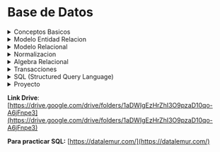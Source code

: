 # Base de Datos

<details>
<summary>Conceptos Basicos</summary>

- **Conceptos Basicos**

  [Conceptos básicos.pdf](assets/Conceptos_bsicos.pdf)

  - **Datos:** Son la **mínima unidad semántica**, por sí solos son irrelevantes como apoyo a la toma de decisiones.
  - **Informacion:** **Conjunto de datos procesados y que tienen un significado** (relevancia, propósito y contexto), y que por lo tanto son de utilidad para quién debe tomar decisiones, al disminuir su incertidumbre.

  <details>
  <summary>Base de datos (BD)</summary>
  Una base de datos es una coleccion de datos relacionados.
  > **Definicion completa**: Una base de datos es una colección o conjunto de datos interrelacionados con un propósito específico vinculado a la resolución de un problema del mundo real
  **Definir** una B. D. **implica** especificar los **tipos de datos, estructuras y restricciones** de los datos que se almacenarán en la B. D.
  La **construcción** de la B. D. es el proceso consistente en **almacenar los datos en algún medio de almacenamiento controlado por el DBMS.**
  La **manipulación** de una B. D. incluye funciones como la **consulta** de la B. D. para **recuperar datos específicos**, **actualizar** la B. D. para reflejar los cambios introducidos en el minimundo y **generar informes** a partir de los datos.
  **Compartir** una B. D. **permite** que varios usuarios y programas **accedan** a la B. D. en forma **simultánea**.
  </details>
  <details>
  <summary>Caracteristicas implicitas de las bases de datos</summary>
  - Una B. D. representa algún aspecto del mundo real, lo que en ocasiones se denomina minimundo o universo de discurso. Los cambios introducidos en el minimundo se reflejan en ella.
  - Una B. D. es una colección de datos lógicamente coherente con algún tipo de significado inherente. No es correcto denominar B. D. a un surtido aleatorio de datos.
  - Una B. D. se diseña, construye y rellena con datos para un propósito específico. Dispone de un grupo pretendido de usuarios y algunas aplicaciones preconcebidas en las que esos usuarios están interesados.
  </details>
  <details>
  <summary>Database management system (DBMS)</summary>
  **Objetivos**
  - Evitar redundancia e inconsistencia de datos
  - Permitir acceso a los datos en todo momento
  - Evitar anomalias en el acceso concurrente
  - Restriccion a accesos no autorizados→seguridad
  - Suministro de almacenamiento persitente de datos ante fallos
  - Integridad de los datos
  - Backups
  </details>

  **Normalizar** los datos significa que los vamos a llevar a un esquema que **garantiza** la calidad de los datos

  Una dependencia funcional es una restriccion que se establece entre dos relaciones de base de datos

  ---
  <details>
  <summary>Trabajo Practico: Conceptos Basicos</summary>
  [Bases de Datos 2025 - Trabajo Práctico_ Conceptos básicos.pdf](assets/Bases_de_Datos_2025_-_Trabajo_Prctico__Conceptos_bsicos.pdf)
  1. Las principales caracteristicas que presenta la metodologia de bases de datos frente a la metodologia de procesamiento de archivos son:
      - **Naturaleza autodescriptiva de un sistema de base de datos**: Un sistema de bases de datos no solo contiene la propia base de datos, sino tambien una completa definicion de la estructura de la bases de datos y sus restricciones.
      - **Aislamiento entre programas y datos, y abstraccion de datos**: Los DBMS permiten la independencia entre programas y datos, evitando que cambios en la estructura de datos afecten a los programas. Además, las bases de datos orientadas a objetos incluyen operaciones sobre datos, facilitando la abstracción y simplificando el acceso sin conocer los detalles internos.
      - **Soporte de varias vistas de los datos**: Un DBMS multiusuario cuyos usuarios tienen variedad de diferentes aplicaciones debe ofrecer facilidades para definir varias vistas, una **vista** puede ser un subconjunto de la base de datos o puede contener datos virtuales derivados de los arDBMSchivos de la base de datos pero que no estan explicitamente almacenados
      - **Comparticion de datos y procesamiento de transacciones multiusuario**: Un DBMS multiusuario permite que varios usuarios accedan a la base de datos simultáneamente, asegurando el control de concurrencia para evitar conflictos. Los sistemas OLTP garantizan transacciones seguras y correctas. Las transacciones deben cumplir propiedades como aislamiento y atomicidad para mantener la integridad de los datos.
  2. Los actores que intervienen en el diseño, uso y mantenimiento de una Base de Datos puede depender de la estrcutura organizacional, en el caso de una base de datos pequeña un usuario normalmente define, contruye y manipula la base de datos. Sin embargo en organizaciones mas grandes los actores que inetervienen son:
      - **Administradores de las bases de datos**: la administracion de la base de datos es responsabilidad del DBA ***(database administrator).*** el DBA es responsable del acceso autorizado a la base de datos, de la coordinacion y monitorizacion de su uso, y de adquirir los recursos software y hardware necesarios.
      - **Diseñadores de las bases de datos**: Estos son los responsables de identificar los datos que se almacenaran y de elegir las estructuras apropiadas para representar y almacenar estos datos, ademas es responsabilidad de ellos comunicarse con todos los presuntos usuarios para conocer sus requisitos a fines de conseguir lograr un diseño que cumpla con sus necesidades.
      - **Usuarios finales**: Estas son las personas cuyos trabajos requiren acceso a la base de datos para realizar consultas, actualizaciones e informes
      Pregunta: Que actor interviene en el mantenimiento, es el administrador?
  3. Las diferentes ventajas de utilizar una metodologia DBMS *(database managament system),* son:
      - **Control de la redundancia:** se refiere, a la capacidad de la base de datos de no cometer errores de guardar un mismo tipo de dato con distintos datos.
      - **Restriccion del acceso no autorizado**: Es la capacidad de no permitir que cualquier persona que utiliza la base de datos, pueda acceder a la base de datos completa. Por ejemplo, los datos financieros se puede considerar confidenciales, y solo las personas autorizadas pueden acceder a ellos.
      - **Almacenamiento persistente para los objetos del programa:** La metodologia DBMS se encarga de guardar y recuperar directamente estructuras de objetos, manteniendo la compatibilidad con los lenguajes de programacion orientado a objetos.
      - **Suministro de estructuras de almacenamiento para un procesamiento eficaz de las consultas:** Esta especializado en acelerar la busqueda de datos en los discos de los registros utilizando unos archivos auxiliares utilizando indices.
      - **Copia de seguridad y recuperacion**
  4. 
  </details>

</details>

<details>
<summary>Modelo Entidad Relacion</summary>

- **Modelo Entidad Relacion**
    
    [Modelo Entidad Relación.pdf](assets/Modelo_Entidad_Relacin.pdf)
    
    > El modelado de datos es un proceso que permite a las organizaciones descubrir, diseñar, visualizar, estandarizar e implementar activos de datos de alta calidad a través de una interfaz gráfica intuitiva.
    > 
    - Está basado en una percepción del mundo real consistente en objetos básicos, llamados entidades, y de relaciones entre estos objetos. es uno de los diferentes modelos de datos semánticos.
    - El aspecto semántico del modelo yace en la representación del significado de los datos.
    - Es extremadamente útil para hacer corresponder los significados e interacciones de las empresas del mundo real con un esquema conceptual.
    
    Hay **tres** nociones básicas que emplea el modelo de datos E-R:
    
    - Conjuntos de entidades
    - Conjuntos de relaciones
    - Atributos.
    <details>
    <summary>Conjunto de entidades</summary>
    </details>
    <details>
    <summary>Conjunto de relaciones</summary>
    </details>
    <details>
    <summary>Atributos</summary>
    - Describen propiedades que posee cada miembro de un conjunto de entidades
    - Posibles atributos del conjunto de entidades cliente son id-cliente, nombre-cliente, calle-cliente y ciudad-cliente.
    - Para cada atributo hay un conjunto de valores permitidos, llamados el dominio.
    - En ciertas ocasiones, **las relaciones también pueden tener atributos.**
    - El atributo que permite identificar unívocamente a la entidad, recibe el nombre de clave primaria. (identificar univocamente la entidad significa que esta no se puede repetir, por ejemplo para una persona seria el DNI).
    
    ### Clasificacion de atributos
    
    Los atributos pueden ser:
    
    - **Simples y compuestos:**
        - Los **simples** NO pueden subdividirse.
        - Los compuestos, en cambio, se pueden dividir en subpartes (es decir, en otros atributos). Por ejemplo, una dirección **puede** estar compuesta por los atributos calle, número y localidad
    - **Monovalorados y multivalorados:**
        - Los **monovalorados** tiene un valor sólo para una entidad; por ejemplo, el atributo número-préstamo.
        - El atributo número-teléfono para cualquier empleado puede tener cero, uno o más números de teléfono. Este tipo de atributo se llama **multivalorado**.
    - **Derivados**: El valor para este tipo de atributo se puede derivar de los valores de otros atributos o entidades relacionados. Por ejemplo, si la entidad cliente tiene el atributo fecha-nacimiento y edad, la edad deriva de la fecha de nacimiento. Si la entidad cliente tiene un atributo cantidad-préstamos, se puede derivar contando el número de entidades préstamo asociadas con ese cliente.
    </details>
    
    ### Diagrama entidad- relación
    
    **Expresar gráficamente estructura lógica general de una base de datos.**
    
    **Consta de los siguientes componentes principales:**
    
    - **Rectángulos**, que representan entidades.
    - **Elipses**, que representan atributos **(el atributo clave se subraya).**
    - **Rombos**, que representan relaciones.
    - **Líneas**, que unen atributos a conjuntos de entidades y entidades a relaciones.
    - **Elipses dobles**, que representan atributos multivalorados.
    - **Elipses discontinuas**, que denotan atributos derivados.
    - **Líneas dobles**, que indican participación total de una entidad en una relación.
    - **Rectángulos dobles**, que representan conjuntos de entidades débiles.
    
    ### Diagrama E-R correspondiente a clientes y préstamos.
    
    ![Captura de pantalla_2025-03-31_08-42-54.png](assets/Captura_de_pantalla_2025-03-31_08-42-54.png)
    
    ![Captura de pantalla_2025-03-31_09-14-50.png](assets/Captura_de_pantalla_2025-03-31_09-14-50.png)
    
    Aunque los conceptos básicos de **E-R** pueden modelar la mayoría de las características de las bases de datos, algunos aspectos de una base de datos pueden ser más adecuadamente expresados mediante ciertas extensiones:
    
    - Especialización.
    - Generalización.
    - Herencia de atributos
    - Agregación.
    
    ### Especializacion y Generaclizacion
    
    ![Captura de pantalla_2025-03-31_09-15-34.png](assets/Captura_de_pantalla_2025-03-31_09-15-34.png)
    
    Este diagrama es **Parcial y Superpuesto (Asumido por defecto)**
    
    **Cuando se usa especialización o generalización se debe definir la cobertura. Existen dos coberturas:**
    
    - **Total o parcial:** Es **total** cuando **cada entidad** de nivel más alto **debe pertenecer a una entidad de nivel más bajo**. Es parcial cuando algunas entidades de nivel más alto pueden no pertenecer a alguna entidad de nivel más bajo.
    - **Exclusiva o superpuesta**: Lo que se analiza es si un entidad del nivel más alto puede o no estar en más de una entidad de nivel más bajo. Si solo puede estar en una entidad de nivel más bajo, la cobertura es exclusiva; en tanto, si puede estar en varias, se denomina superpuesta.
    
    ### **Agregacion**
    
    Mecanismo de **abstracción** que lleva a considerar una interrelación y las entidades que participan, como una nueva entidad.
    
</details>

<details>
<summary>Modelo Relacional</summary>

- **Modelo Relacional**
    
    [Modelo Relacional.pdf](assets/Modelo_Relacional.pdf)
    
    ### Conceptos Basicos
    
    - El modelo relacional representa a una BD como una **colección de tablas**, las cuales se conforman por registros.
    - **Cada tabla se denomina relación** y está formada por filas horizontales y columnas verticales. **Cada fila representa un registro y se denomina tupla, mientras que cada columna representa un atributo del registro.**
    
    ### Selección de claves
    
    Si una entidad solo tiene un identificador, este identificador es clave primaria. Si la entidad tuviese varios identificadores, la selección de la **clave primaria (CP)** debe realizarse del siguiente modo:
    
    - Entre un identificador simple y uno compuesto, **debe tomarse el simple**.
    - Entre dos identificadores, **se debe optar por aquel de menos tamaño físico**.
    
    El resto de los identificadores será definido como **Clave Candidata (CC)**.
    
    ### Conversión de entidades
    
    - El proceso de conversión para obtener el esquema físico de una BD comienza con el análisis de las entidades definidas en el modelo lógico.
    - El proceso de conversión muestra que cada una de las entidades fuertes y débiles definidas deben transformarse en una tabla del modelo.
        
        ![Captura de pantalla_2025-04-07_08-25-51.png](assets/Captura_de_pantalla_2025-04-07_08-25-51.png)
        
    
    ### **Conversión de atributos multivalorados**
    
    - Por cada atributo multivalorado (ya sea de entidad o de relación) **se crea una tabla**.
    - Se **agrega un atributo** para el multivalorado.
    - Se **agrega como atributo la clave primaria de la tabla** que modela la entidad o relación a la cual pertenece el multivalorado.
    - **La clave primaria se forma con todos sus atributos**
        
        ![Captura de pantalla_2025-04-07_08-29-20.png](assets/Captura_de_pantalla_2025-04-07_08-29-20.png)
        
    
    ### Conversión de atributos compuestos
    
    ![Captura de pantalla_2025-04-07_08-36-13.png](assets/Captura_de_pantalla_2025-04-07_08-36-13.png)
    
    ### Conversión de relaciones
    
    ![Captura de pantalla_2025-04-07_08-48-25.png](assets/Captura_de_pantalla_2025-04-07_08-48-25.png)
    
    No toda entidad tiene que tener un foreign key (F.K.) con otra entidad
    
    ### Conversión de relaciones
    
    1. La clave primaria de Presidente se almacena en la tabla País como un atributo y pasa a ser foreing key.
    Presidente = (DNI, nombre, apellido)
    Pais = (id, nombre, cantidad_habitantes, DNI)
    - DNI: FOREING KEY de Presidente
    2. La clave primaria de País almacena en la tabla Presidente como un atributo y pasa a ser foreing key.
    Pais = (id, nombre, cantidad_habitantes)
    Presidente = (DNI, nombre, apellido, id_país)
    - id_país: FOREING KEY de País
    3. Las claves primarias de ambas entidades se guardan en la tabla de la otra entidad. Es decir, la tabla Presidente guardaría la clave primaria de País y la tabla País guardaría también la clave primaria de Presidente. Esta solución puede presentar redundancia,
    pero puede ser interesante en algunas ocasiones, dependiendo de las consultas que se vayan a realizar sobre estas tablas a nivel de aplicación. En este caso los atributos id_país y id_presidente serían foreign key (FK).
    Presidente = (DNI, nombre, apellido, id_país)
    id_país: FOREING KEY de País
    Pais = (id, nombre, cantidad_habitantes, DNI)
    DNI: FOREING KEY de Presidente
    
    ![Captura de pantalla_2025-04-07_09-06-02.png](assets/Captura_de_pantalla_2025-04-07_09-06-02.png)
    
    ### Generalizaciones/Especializaciones
    
    Básicamente, **hay tres opciones para tratar una especialización**.
    
    1. **Eliminar las subentidades**, dejando sólo la entidad padre a la cual se le incorporan todos los atributos de sus hijos. Cada uno de ellos deberá ser no obligatorio.
        
        ![Captura de pantalla_2025-04-07_09-36-18.png](assets/Captura_de_pantalla_2025-04-07_09-36-18.png)
        
    2. **Eliminar la entidad padre**, dejando sólo las subentidades. Con esta solución, los atributos del padre deberán incluirse en cada uno de los hijos.
        
        ![Captura de pantalla_2025-04-07_09-36-34.png](assets/Captura_de_pantalla_2025-04-07_09-36-34.png)
        
    3. **Dejar todas las entidades de la jerarquía**, convirtiéndolas en relaciones uno a uno entre el padre y cada uno de los hijos.
        
        ![Captura de pantalla_2025-04-07_09-37-02.png](assets/Captura_de_pantalla_2025-04-07_09-37-02.png)
        
    
    Las tres soluciones **no** son aplicables en todos los casos.
    
    - Si la cobertura fuese parcial, la segunda solución no sería aplicable debido a que la conversión generaría un modelo no equivalente ya que se perdería información
    - La cobertura es la que determina la solución viable en cada caso.
    
    Si se analiza la cobertura superpuesta, la segunda solución no resulta práctica. Algunos elementos del padre se repiten en varios hijos, esto significa que se deberá repetir información en las subentidades generadas.
    
    Se puede afirmar que la tercera alternativa de solución es la que capta mejor la esencia de la
    herencia y, por ende, la que resulta más interesante aplicar. Sin embargo, esta solución es la que genera mayor número de entidades y relaciones en el modelo final. Esto podría significar, a futuro, problema de performance en la utilización de la B.D.
    
    ### Integridad referencial (IR)
    
    Propiedad deseable de las BD.
    
    - Asegura que un valor que aparece para un atributo en una tabla, aparezca además en otra tabla para el mismo atributo.
    - Plantea restricciones entre tablas y sirve para mantener la consistencia entre las tuplas de dichas tablas.
    - Ejemplo:
    Facturas = (nroFactura, fecha, monto, nroCliente (CF))
    Clientes = (nroCliente, nombre, dirección)
        - En la tabla Facturas, nroCliente es una CF. Esta CF permite establecer IR entre las tablas Facturas y Clientes. Notar que nroCliente es CP en Clientes.
    
    **Resumen de conversion con Multiplicidades**
    
    0..n → 1..1 Se guarda la cp de la entidad de 0..n en la tabla 1..1
    
    1..1 → 1..1 Se guarda la cp en la entidad que prefiera, pero siempre se guarda en alguna
    
    0..n → 0..n Se guarda la relacion con ambas claves primarias
    
</details>

<details>
<summary>Normalizacion</summary>

- **Normalizacion**
    
    [Normalizacion.pdf](assets/Normalizacion.pdf)
    
    ### Dependencias funcionales
    
    Una **dependencia funcional** es una **restricción** que se establece entre dos conjuntos de atributos de una tabla de la Base de Datos. 
    
    Una **dependencia funcional** es una **propiedad de la semántica** o significado de los atributos. Los diseñadores de la B. D. utilizarán su comprensión de la semántica de los atributos de R (esto es, cómo se relacionan unos con otros) para especificar las dependencias funcionales que deben mantenerse en todos los estados de relación r de R.
    
    ![Captura de pantalla_2025-04-03_12-17-57.png](assets/Captura_de_pantalla_2025-04-03_12-17-57.png)
    
    ![Captura de pantalla_2025-04-03_12-23-30.png](assets/Captura_de_pantalla_2025-04-03_12-23-30.png)
    
    ### Dependencia funcional transitiva
    
    ## Normalización
    
    > Técnica de diseño de BD que comienza examinando las relaciones que existen entre los atributos (dependencias funcionales). La normalización identifica el agrupamiento óptimo de estos atributos, con el fin de identificar un conjunto de relaciones que soporten adecuadamente los requisitos de datos de la organización.
    > 
    
    El **proposito** es producir un conjunto de relaciones (tablas) con una serie de propiedades deseables partiendo de los requisitos de datos de una organización.
    
    La **normalización** es un mecanismo que permite que un conjunto de tablas, que integran una BD, **cumpla** una serie de propiedades deseables. Estas **propiedades** consisten en evitar:
    
    - Redundancia de datos. → Evitar redundancia de datos no claves
    - Anomalías de actualización.
    - Pérdida de integridad de datos.
        
        [BASE DE DATOS 24-4.pdf](assets/BASE_DE_DATOS_24-4.pdf)
        
</details>

<details>
<summary>Algebra Relacional</summary>

- **Algebra Relacional**
    
    [Álgebra Relacional_modif_11-4.pdf](assets/lgebra_Relacional_modif_11-4.pdf)
    
    - Un modelo de datos debe incluir un conjunto de operaciones para manipular la base de datos junto con los conceptos necesarios para la definición de su estructura y restricciones.
    - El conjunto de operaciones básicas del modelo relacional es el **álgebra relacional**, el cual permite al usuario especificar las peticiones fundamentales de recuperación.
    - El resultado de una recuperación es una nueva relación, la cual puede estar constituida por una o más relaciones.
    <details>
    <summary>Razones por las que es importante el algebra relacional</summary>
    - El álgebra relacional es muy importante por varias razones. La primera, porque **proporciona** un **fundamento formal para las operaciones del modelo formal**.
    - La segunda razón, es que se utiliza como base para la implementación y optimización de consultas en los RDBMS (Sistemas de administración de bases de datos relacionales). Tercera, porque algunos de sus conceptos se han incorporado al lenguaje estándar de consultas SQL para los RDBMS.
    </details>
    
    ### Tipos de Operadores Básicos
    
    **Unarios: Operan sobre una sola relación:**
    <details>
    <summary>Selección ($σ$)</summary>
    - Se emplea para seleccionar un subconjunto de las tuplas que satisfacen un predicado.
    - Se puede considerar esta operación como un filtro que mantiene sólo las tuplas que satisfacen una determinada condición.
    
    **Filtra filas (tuplas) que cumplen una condición.**
    
    ![Captura de pantalla_2025-04-14_08-45-04.png](assets/Captura_de_pantalla_2025-04-14_08-45-04.png)
    </details>
    <details>
    <summary>Proyección ($π$)</summary>
    - Permite presentar los atributos especificados de una relación y no presentar el resto.
    - Esta operación selecciona ciertas columnas de la tabla y descarta otras.
    
    Va a ser 0 si la tabla original es vacia, sino un elemento al menos va tener
    
    **Elige columnas específicas.**
    
    ![Captura de pantalla_2025-04-14_08-48-03.png](assets/Captura_de_pantalla_2025-04-14_08-48-03.png)
    
    ![Captura de pantalla_2025-04-14_08-49-17.png](assets/Captura_de_pantalla_2025-04-14_08-49-17.png)
    </details>
    <details>
    <summary>Renombre ($ρ$)</summary>
    - Define un alias para una relación.
    - Útil para evitar ambigüedades cuando una relación aparece más de una vez en una consulta.
    - Esta operación aplicada a una relación R de grado n aparece denotada de cualquiera de estas tres formas:
        
        ![Captura de pantalla_2025-04-14_08-50-32.png](assets/Captura_de_pantalla_2025-04-14_08-50-32.png)
        
        ![Captura de pantalla_2025-04-14_08-51-04.png](assets/Captura_de_pantalla_2025-04-14_08-51-04.png)
        
        **Combina dos relaciones con el mismo esquema (atributos).**
        
    </details>
    
    **Binarios: operan sobre dos relaciones:**
    <details>
    <summary>Producto cartesiano ($x$)</summary>
    - El producto cartesiano es una operación que, a partir de dos relaciones vincula cada tupla de una de las relaciones con cada tupla de la otra relación.
    - La operación aplicada es, por sí misma, absurda. Es útil cuando va seguida por una selección que correlaciones los valores de los atributos procedentes de las relaciones componentes.
    - Número de columnas de $R x S$ = Cols. de R + Cols. de S
    - Número de tuplas de $R x S$ = Tuplas de R * Tuplas de S
    - Para evitar ambigüedades: Usar sintaxis tabla.columna
        
        ![Captura de pantalla_2025-04-14_08-56-55.png](assets/Captura_de_pantalla_2025-04-14_08-56-55.png)
        
    </details>
    <details>
    <summary>Unión (U)</summary>
    - Equivale a la unión matemática de conjuntos.
    - Las tuplas repetidas son eliminadas.
    - Las relaciones a unir deben ser **compatibles** (Igual número de atributos
    Dominios iguales dos a dos)
    
    ![Captura de pantalla_2025-04-14_09-00-28.png](assets/Captura_de_pantalla_2025-04-14_09-00-28.png)
    </details>
    <details>
    <summary>Diferencia (-)</summary>
    - Equivale a la diferencia matemática de conjuntos.
    - Incluye tuplas que están en una relación pero no en la otra.
    </details>
    
    ### Operaciones adicionales.
    <details>
    <summary>Producto natural (⨝)</summary>
    - Combina los elementos de la primera relación que se relacionan con los elementos de la segunda relación.
    - Simplifica consultas que combinan varias relaciones.
    - Es una reunión con el operador de igualdad para combinar los atributos comunes de las relaciones.
    - No especifica explícitamente el predicado de combinación y la selección se hace en base a los campos comunes.
    
    *(Es lo mismo que realizar una operación de selección posterior a un
    producto cartesiano.)*
    
    ![Captura de pantalla_2025-04-14_09-16-15.png](assets/Captura_de_pantalla_2025-04-14_09-16-15.png)
    </details>
    <details>
    <summary>Intersección ($∩$)</summary>
    - Equivale a la intersección matemática de conjuntos.
    - Incluye tuplas que están en todas las relaciones.
    - Incluye las tuplas que están en $R$ y en $S$.
        
        ![Captura de pantalla_2025-04-14_09-17-49.png](assets/Captura_de_pantalla_2025-04-14_09-17-49.png)
        
    </details>
    <details>
    <summary>Asignación (🡨)</summary>
    - Crea una nueva relación a partir de otra.
    - Lo que se asigna puede ser una relación existente o el resultado de una operación.
    
    > Nueva 🡨 Expresión de AR
    > 
    </details>
    <details>
    <summary>División (”/”)</summary>
    - Retorna aquellos elementos de la primera relación que se relacionan con todos los elementos de la segunda relación.
    - $A/B$ retorna los elementos de A que se relacionan con todos los elementos de B, donde las columnas de B deben estar incluidas en las columnas de A.
    
    ![Captura de pantalla_2025-04-14_09-44-10.png](assets/Captura_de_pantalla_2025-04-14_09-44-10.png)
    
    </details>
    <details>
    <summary>Ejercicios</summary>
    ![Captura de pantalla_2025-04-14_09-25-59.png](assets/Captura_de_pantalla_2025-04-14_09-25-59.png)
    
    **$σ_{Libros.añoEdicion=2015}$**($π_{Libro-Edicion.AñoEdicion, Libros.titulo}$(Libro-Editorial $X$ Libros))
    
    ![Captura de pantalla_2025-04-14_09-56-31.png](assets/Captura_de_pantalla_2025-04-14_09-56-31.png)
    
    ($σ_{Editoriales.Denominacion = "Ediciones A"}$)
    
    ![Captura de pantalla_2025-04-14_09-19-24.png](assets/Captura_de_pantalla_2025-04-14_09-19-24.png)
    
    $σ_{codigo, apellido, nombre}$(Socios)
    
    </details>

</details>

<details>
<summary>Transacciones</summary>

- **Transacciones**
    
    [Transacciones.pdf](assets/Transacciones.pdf)
    
    <details>
    <summary>Transacciones (Conceptos - Estados de ejecución - Planificiones)</summary>
    ...
    </details>
    <details>
    <summary>Transacciones (Control de concurrencia - Bloqueos - Protocolos - Granularidad - Interbloqueos)</summary>
    ...
    </details>
    <details>
    <summary>Transacciones (Técnicas de recuperación de Bases de Datos)</summary>
    ...
    </details>

</details>

<details>
<summary>SQL (Structured Query Language)</summary>

- **SQL (Structured Query Language)**
    
    [Tips Sobre SQL.pdf](assets/Tips_Sobre_SQL.pdf)
    
    [ClaseSQLC31.sql](assets/ClaseSQLC31.sql)
    
    - **Guia de comandos**
        
        ![carbon (10).png](assets/carbon_(10).png)
        

---

- **Trabajos Practicos**
    <details>
    <summary>Tp1 (Modelo Entidad Relacion)</summary>
    ...
    </details>
    <details>
    <summary>Tp2 (Modelo Relacional)</summary>
    ...
    </details>
    <details>
    <summary>Tp3 (Algebra Relacional)</summary>
    ...
    </details>
    <details>
    <summary>TP4 (Normalizacion)</summary>
    ...
    </details>
    <details>
    <summary>Tp5 (Transacciones)</summary>
    ...
    </details>
    <details>
    <summary>TP's SQL</summary>
    ...
    </details>

</details>

<details>
<summary>Proyecto</summary>

- **Proyecto**
    <details>
    <summary>Entrega 1 (Fase 1 y 2)</summary>
    ...
    </details>
    <details>
    <summary>Entrega 2 (Fase 3, 4 y 5)</summary>
    ...
    </details>
    <details>
    <summary>Entrega 3 (Fase 6 y 7)</summary>
    ...
    </details>
    <details>
    <summary>Integrantes</summary>
    ...
    </details>

</details>

</details>

**Link Drive**: [https://drive.google.com/drive/folders/1aDWIgEzHrZhI3O9pzaD10qo-A6jFnpe3](https://drive.google.com/drive/folders/1aDWIgEzHrZhI3O9pzaD10qo-A6jFnpe3)

**Para practicar SQL:** [https://datalemur.com/](https://datalemur.com/)
